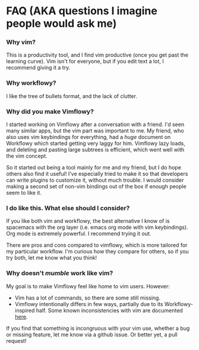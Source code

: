 # FAQ (AKA questions I imagine people would ask me)

### Why vim?

This is a productivity tool, and I find vim productive (once you get past the learning curve).
Vim isn't for everyone, but if you edit text a lot, I recommend giving it a try.

### Why workflowy?

I like the tree of bullets format, and the lack of clutter.

### Why did you make Vimflowy?

I started working on Vimflowy after a conversation with a friend.
I'd seen many similar apps, but the vim part was important to me.
My friend, who also uses vim keybindings for everything, had a *huge* document on Workflowy which started getting very laggy for him.
Vimflowy lazy loads, and deleting and pasting large subtrees is efficient, which went well with the vim concept.

So it started out being a tool mainly for me and my friend, but I do hope others also find it useful!
I've especially tried to make it so that developers can write plugins to customize it, without much trouble.
I would consider making a second set of non-vim bindings out of the box if enough people seem to like it.

### I do like this.  What else should I consider?

If you like both vim and workflowy, the best alternative I know of is spacemacs with the org layer (i.e. emacs org mode with vim keybindings).
Org mode is extremely powerful. I recommend trying it out.

There are pros and cons compared to vimflowy, which is more tailored for my particular workflow.
I'm curious how they compare for others, so if you try both, let me know what you think!

### Why doesn't *mumble* work like vim?

My goal is to make Vimflowy feel like home to vim users. However:
- Vim has a lot of commands, so there are some still missing.
- Vimflowy intentionally differs in few ways, partially due to its Workflowy-inspired half.
  Some known inconsistencies with vim are documented [here](vim_inconsistencies.md).

If you find that something is incongruous with your vim use, whether a bug or missing feature, let me know via a github issue. Or better yet, a pull request!

